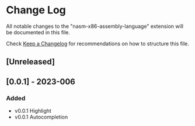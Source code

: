 # Change Log

All notable changes to the "nasm-x86-assembly-language" extension will be documented in this file.

Check [Keep a Changelog](http://keepachangelog.com/) for recommendations on how to structure this file.

## [Unreleased]
## [0.0.1] - 2023-006

### Added
- v0.0.1 Highlight
- v0.0.1 Autocompletion
